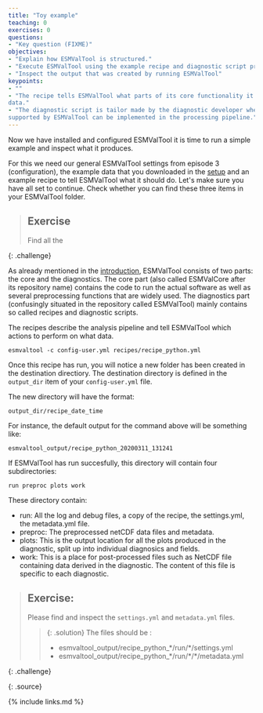 ```yaml
---
title: "Toy example"
teaching: 0
exercises: 0
questions:
- "Key question (FIXME)"
objectives:
- "Explain how ESMValTool is structured."
- "Execute ESMValTool using the example recipe and diagnostic script provided."
- "Inspect the output that was created by running ESMValTool"
keypoints:
- ""
- "The recipe tells ESMValTool what parts of its core functionality it should run and on what
data."
- "The diagnostic script is tailor made by the diagnostic developer where functionalities not
supported by ESMValTool can be implemented in the processing pipeline."
---
```

Now we have installed and configured ESMValTool it is time to run a simple example and inspect
what it produces.

For this we need our general ESMValTool settings from episode 3 (configuration), the example data
that you downloaded in the
[setup](https://escience-academy.github.io/lesson-esmvaltool/setup.html) and an example recipe to
tell ESMValTool what it should do. Let's make sure you have all set to continue. Check whether
you can find these three items in your ESMValTool folder.

> ## Exercise
>
> Find all the
>
{: .challenge}


As already mentioned in the
[introduction](https://escience-academy.github.io/lesson-esmvaltool/01-introduction/index.html),
ESMValTool consists of two parts: the core and the diagnostics. The core part (also called
ESMValCore after its repository name) contains the code to run the actual software as well as
several preprocessing functions that are widely used. The diagnostics part (confusingly situated
in the repository called ESMValTool) mainly contains so called recipes and diagnostic scripts.

The recipes describe the analysis pipeline and tell ESMValTool which actions to perform on what
data.

~~~
esmvaltool -c config-user.yml recipes/recipe_python.yml
~~~

Once this recipe has run, you will notice a new folder has been created in
the destination directiory. The destination directory is defined in the
`output_dir` item of your `config-user.yml` file.

The new directory will have the format:
~~~
output_dir/recipe_date_time
~~~
For instance, the default output for the command above will be something like:
~~~
esmvaltool_output/recipe_python_20200311_131241
~~~

If ESMValTool has run succesfully, this directory will contain four subdirectories:
~~~
run preproc plots work
~~~
These directory contain:

- run: All the log and debug files, a copy of the recipe, the settings.yml, the metadata.yml file.
- preproc: The preprocessed netCDF data files and metadata.
- plots: This is the output location for all the plots produced in the diagnostic, split up into individual diagnosics and fields.
- work: This is a place for post-processed files such as NetCDF file containing data derived in the diagnostic. The content of this file is specific to each diagnostic.


> ## Exercise:
> Please find and inspect the `settings.yml` and `metadata.yml` files.
> > {: .solution}
> > The files should be :
> >  -  esmvaltool_output/recipe_python_\*/run/\*/settings.yml
> >  -  esmvaltool_output/recipe_python_\*/run/\*/\*/metadata.yml


{: .challenge}

{: .source}

{% include links.md %}
